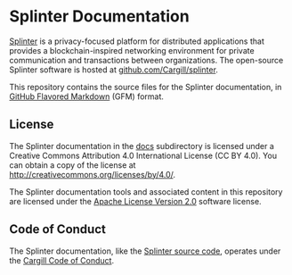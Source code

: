 # Splinter Documentation

[Splinter](https://github.com/Cargill/splinter) is a privacy-focused platform
for distributed applications that provides a blockchain-inspired networking
environment for private communication and transactions between organizations.
The open-source Splinter software is hosted at
[github.com/Cargill/splinter](https://github.com/Cargill/splinter).

This repository contains the source files for the Splinter documentation,
in [GitHub Flavored Markdown](https://github.github.com/gfm/) (GFM) format.

## License

The Splinter documentation in the [docs](docs) subdirectory is licensed
under a Creative Commons Attribution 4.0 International License (CC BY 4.0).
You can obtain a copy of the license at
<http://creativecommons.org/licenses/by/4.0/>.

The Splinter documentation tools and associated content in this repository are
licensed under the [Apache License Version 2.0](LICENSE) software license.

## Code of Conduct

The Splinter documentation, like the [Splinter source
code](https://github.com/Cargill/splinter), operates under the [Cargill Code of
Conduct](https://github.com/Cargill/code-of-conduct/blob/master/code-of-conduct.md).
